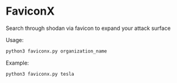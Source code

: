 # FaviconX
Search through shodan via favicon to expand your attack surface 

Usage:
```bash
python3 faviconx.py organization_name
```

Example:
```bash
python3 faviconx.py tesla
```
